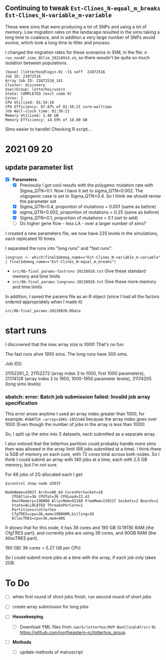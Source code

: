 

## Continuing to tweak `Est-Clines_N-equal_m_breaks` `Est-Clines_N-variable_m-variable`

These were sims that were producing a lot of SNPs and using a lot of memory. 
Low migration rates on the landscape resulted in the sims taking a long time to coalesce, 
and in addition a very large number of SNPs would evolve, which took a long time to filter and process.

I changed the migration rates for these scenarios in SliM, in the file: `d-run_nonAF_sims_0Slim_20210914.sh`, 
so there woudn't be quite so much isolation between populations.

```
(base) [lotterhos@login-01 ~]$ seff  21072516
Job ID: 21072516
Array Job ID: 21072516_141
Cluster: discovery
User/Group: lotterhos/users
State: COMPLETED (exit code 0)
Cores: 1
CPU Utilized: 01:34:18
CPU Efficiency: 97.87% of 01:36:21 core-walltime
Job Wall-clock time: 01:36:21
Memory Utilized: 1.46 GB
Memory Efficiency: 14.59% of 10.00 GB
```

Sims easier to handle! Checking R script...

# 2021 09 20

## update parameter list

- [x] **Parameters**
  - [x]  Previously I got cool results with the polygenic mutation rate with Sigma_QTN=0.1. Now I have it set to sigma_QTN=0.002. The oligogenic case is set to Sigma_QTN=0.4. So I think we should revise the parameter set 
    - [x]  Sigma_QTN=0.4, proportion of mutations = 0.001 (same as before)
    - [x]  sigma_QTN=0.002, proportion of mutations = 0.25 (same as before)
    - [x]  Sigma_QTN=0.1, proportion of mutations = 0.1 (set to add)
  - [ ]  Do higher gene flow - less LA - over a larger number of sims?

I created a new parameters file, we now have 225 levels in the simulations, each replicated 10 times.

I separated the runs into "long runs" and "fast runs".

`longruns <- which(final$demog_name=="Est-Clines_N-variable_m-variable" | final$demog_name=="Est-Clines_N-equal_m_breaks")`

* `src/0b-final_params-fastruns-20210920.txt` Give these standard memory and time limits
* `src/0b-final_params-longruns-20210920.txt` Give these more memory and time limits

In addition, I saved the params file as an R object (since I had all the factors ordered appropriately when I made it)

`src/0b-final_params-20210920.RData`

# start runs

I discovered that the max array size is 1000! That's no fun. 

The fast runs ahve 1950 sims. The long runs have 300 sims.

Job IDS: 

21152261_2, 21152272 (array index 3 to 1000, first 1000 parameters),  21174128 (array index 2 to 1950, 1000-1950 parameter levels), 21174205 (long sims levels)


### sbatch: error: Batch job submission failed: Invalid job array specification

This error arose anytime I used an array index greater than 1000, for example:
`#SBATCH —array=1001-1951%68`  because the array index goes over 1000 (Even though the number of jobs in the array is less than 1000)

So, I split up the sims into 3 datasets, each submitted as a separate array. 

I also noticed that the lotterhos partition could probably handle more sims then was allowed in the array limit (68 jobs submitted at a time). I think there is 5GB of memory on each core, with 72 cores total across both nodes. So I think I could submit an array with 140 jobs at a time, each with 2.5 GB memory, but I'm not sure.

For 68 jobs of 2G allocated each I get:
```
$scontrol show node d3037

NodeName=d3037 Arch=x86_64 CoresPerSocket=18
   CPUAlloc=36 CPUTot=36 CPULoad=22.42
   RealMemory=190000 AllocMem=92160 FreeMem=159527 Sockets=2 Boards=1
   State=ALLOCATED ThreadsPerCore=1
   Partitions=lotterhos
   CfgTRES=cpu=36,mem=190000M,billing=36
   AllocTRES=cpu=36,mem=90G
```

It shows that for this node, it has 36 cores and 190 GB (0.19TB) RAM (the CfgTRES part), and currently jobs are using 36 cores, and 90GB RAM (the AllocTRES part).

190 GB/ 36 cores = 5.27 GB per CPU.

So I could submit more jobs at a time with the array, if each job only takes 2GB.

# To Do 

- [ ] when first round of short jobs finish, run second round of short jobs
- [ ] create array submission for long jobs

- [ ] **Housekeeping**
  - [ ] Download YML files from `/work/lotterhos/MVP-NonClinalAF/src` to  https://github.com/northeastern-rc/lotterhos_group

- [ ] **Methods**
  - [ ] update methods of manuscript

